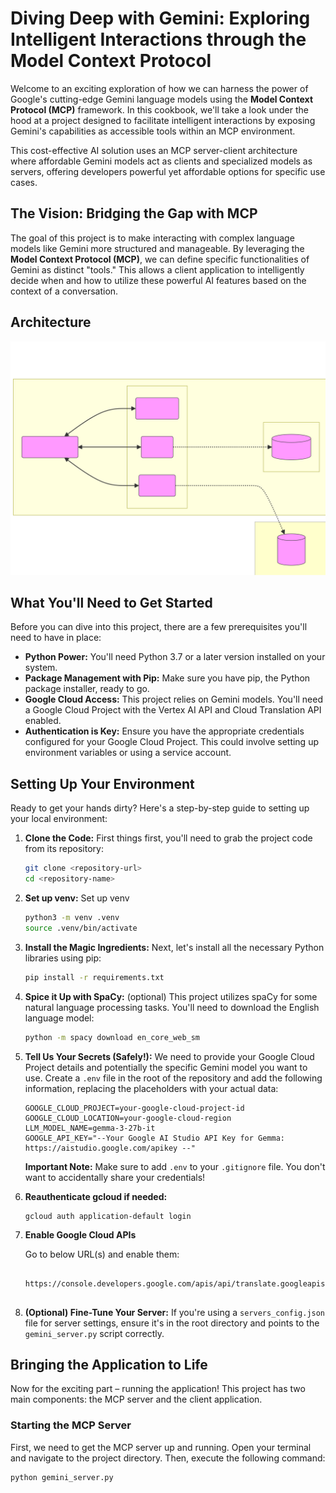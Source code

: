 # Diving Deep with Gemini: Exploring Intelligent Interactions through the Model Context Protocol

Welcome to an exciting exploration of how we can harness the power of Google's cutting-edge Gemini language models using the **Model Context Protocol (MCP)** framework. In this cookbook, we'll take a look under the hood at a project designed to facilitate intelligent interactions by exposing Gemini's capabilities as accessible tools within an MCP environment.

This cost-effective AI solution uses an MCP server-client architecture where affordable Gemini models act as clients and specialized models as servers, offering developers powerful yet affordable options for specific use cases.


## The Vision: Bridging the Gap with MCP

The goal of this project is to make interacting with complex language models like Gemini more structured and manageable. By leveraging the **Model Context Protocol (MCP)**, we can define specific functionalities of Gemini as distinct "tools." This allows a client application to intelligently decide when and how to utilize these powerful AI features based on the context of a conversation.

## Architecture 

![Alt text](mcp-gemini-architecture.svg)

## What You'll Need to Get Started

Before you can dive into this project, there are a few prerequisites you'll need to have in place:

* **Python Power:** You'll need Python 3.7 or a later version installed on your system.
* **Package Management with Pip:** Make sure you have pip, the Python package installer, ready to go.
* **Google Cloud Access:** This project relies on Gemini models. You'll need a Google Cloud Project with the Vertex AI API and Cloud Translation API enabled.
* **Authentication is Key:** Ensure you have the appropriate credentials configured for your Google Cloud Project. This could involve setting up environment variables or using a service account.

## Setting Up Your Environment

Ready to get your hands dirty? Here's a step-by-step guide to setting up your local environment:

1.  **Clone the Code:** First things first, you'll need to grab the project code from its repository:

    ```bash
    git clone <repository-url>
    cd <repository-name>
    ```

2. **Set up venv:** Set up venv
    ```bash 
    python3 -m venv .venv 
    source .venv/bin/activate
    ```

3.  **Install the Magic Ingredients:** Next, let's install all the necessary Python libraries using pip:

    ```bash
    pip install -r requirements.txt
    ```

4.  **Spice it Up with SpaCy:** (optional) This project utilizes spaCy for some natural language processing tasks. You'll need to download the English language model:

    ```bash
    python -m spacy download en_core_web_sm
    ```

5.  **Tell Us Your Secrets (Safely!):** We need to provide your Google Cloud Project details and potentially the specific Gemini model you want to use. Create a `.env` file in the root of the repository and add the following information, replacing the placeholders with your actual data:

    ```
    GOOGLE_CLOUD_PROJECT=your-google-cloud-project-id
    GOOGLE_CLOUD_LOCATION=your-google-cloud-region
    LLM_MODEL_NAME=gemma-3-27b-it
    GOOGLE_API_KEY="--Your Google AI Studio API Key for Gemma: https://aistudio.google.com/apikey --"
    ```

    **Important Note:** Make sure to add `.env` to your `.gitignore` file. You don't want to accidentally share your credentials!

6. **Reauthenticate gcloud if needed:**
    ```
    gcloud auth application-default login
    ```
7. **Enable Google Cloud APIs**

    Go to below URL(s) and enable them: 


   ```
       https://console.developers.google.com/apis/api/translate.googleapis.com/overview
       
   ```
     
8.  **(Optional) Fine-Tune Your Server:** If you're using a `servers_config.json` file for server settings, ensure it's in the root directory and points to the `gemini_server.py` script correctly.

## Bringing the Application to Life

Now for the exciting part – running the application! This project has two main components: the MCP server and the client application.

### Starting the MCP Server

First, we need to get the MCP server up and running. Open your terminal and navigate to the project directory. Then, execute the following command:

```bash
python gemini_server.py
